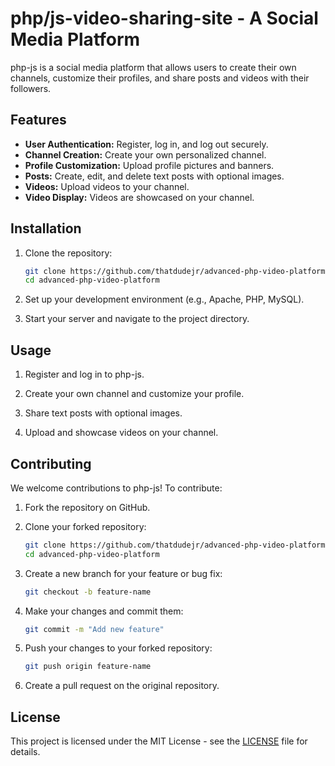 
# php/js-video-sharing-site - A Social Media Platform

php-js is a social media platform that allows users to create their own channels, customize their profiles, and share posts and videos with their followers.

## Features

- **User Authentication:** Register, log in, and log out securely.
- **Channel Creation:** Create your own personalized channel.
- **Profile Customization:** Upload profile pictures and banners.
- **Posts:** Create, edit, and delete text posts with optional images.
- **Videos:** Upload videos to your channel.
- **Video Display:** Videos are showcased on your channel.

## Installation

1. Clone the repository:

   ```bash
   git clone https://github.com/thatdudejr/advanced-php-video-platform.git
   cd advanced-php-video-platform
   ```

2. Set up your development environment (e.g., Apache, PHP, MySQL).

3. Start your server and navigate to the project directory.

## Usage

1. Register and log in to php-js.

2. Create your own channel and customize your profile.

3. Share text posts with optional images.

4. Upload and showcase videos on your channel.

## Contributing

We welcome contributions to php-js! To contribute:

1. Fork the repository on GitHub.

2. Clone your forked repository:

   ```bash
   git clone https://github.com/thatdudejr/advanced-php-video-platform.git
   cd advanced-php-video-platform
   ```

3. Create a new branch for your feature or bug fix:

   ```bash
   git checkout -b feature-name
   ```

4. Make your changes and commit them:

   ```bash
   git commit -m "Add new feature"
   ```

5. Push your changes to your forked repository:

   ```bash
   git push origin feature-name
   ```

6. Create a pull request on the original repository.

## License

This project is licensed under the MIT License - see the [LICENSE](LICENSE) file for details.
